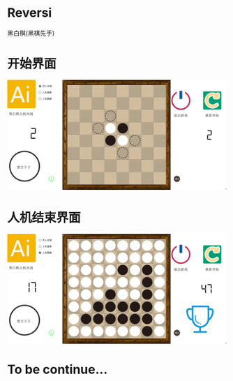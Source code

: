 # Reversi
黑白棋(黑棋先手)

# 开始界面
![](https://github.com/djh-sudo/Reversi/blob/main/src/demo_start.png)

# 人机结束界面
![](https://github.com/djh-sudo/Reversi/blob/main/src/demo_end.png)


# To be continue...
